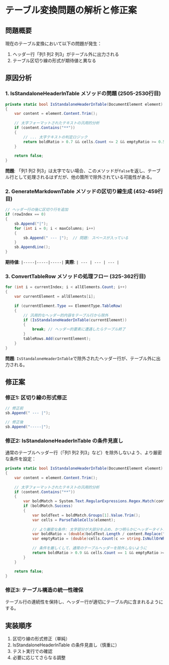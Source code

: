 # テーブル変換問題の解析と修正案

## 問題概要

現在のテーブル変換において以下の問題が発生：

1. ヘッダー行「列1 列2 列3」がテーブル外に出力される
2. テーブル区切り線の形式が期待値と異なる

## 原因分析

### 1. IsStandaloneHeaderInTable メソッドの問題 (2505-2530行目)

```csharp
private static bool IsStandaloneHeaderInTable(DocumentElement element)
{
    var content = element.Content.Trim();
    
    // 太字フォーマットされたテキストの汎用的分析
    if (content.Contains("**"))
    {
        // ... 太字テキストの判定ロジック
        return boldRatio > 0.7 && cells.Count <= 2 && emptyRatio >= 0.5;
    }
    
    return false;
}
```

**問題**: 「列1 列2 列3」は太字でない場合、このメソッドが`false`を返し、テーブル行として処理されるはずだが、他の箇所で除外されている可能性がある。

### 2. GenerateMarkdownTable メソッドの区切り線生成 (452-459行目)

```csharp
// ヘッダー行の後に区切り行を追加
if (rowIndex == 0)
{
    sb.Append("|");
    for (int i = 0; i < maxColumns; i++)
    {
        sb.Append(" --- |");  // 問題: スペースが入っている
    }
    sb.AppendLine();
}
```

**期待値**: `|-----|-----|-----|`
**実際**: `| --- | --- | --- |`

### 3. ConvertTableRow メソッドの処理フロー (325-362行目)

```csharp
for (int i = currentIndex; i < allElements.Count; i++)
{
    var currentElement = allElements[i];
    
    if (currentElement.Type == ElementType.TableRow)
    {
        // 汎用的なヘッダー的内容をテーブル行から除外
        if (IsStandaloneHeaderInTable(currentElement))
        {
            break; // ヘッダー的要素に遭遇したらテーブル終了
        }
        tableRows.Add(currentElement);
    }
}
```

**問題**: `IsStandaloneHeaderInTable`で除外されたヘッダー行が、テーブル外に出力される。

## 修正案

### 修正1: 区切り線の形式修正

```csharp
// 修正前
sb.Append(" --- |");

// 修正後  
sb.Append("-----|");
```

### 修正2: IsStandaloneHeaderInTable の条件見直し

通常のテーブルヘッダー行（「列1 列2 列3」など）を除外しないよう、より厳密な条件を設定：

```csharp
private static bool IsStandaloneHeaderInTable(DocumentElement element)
{
    var content = element.Content.Trim();
    
    // 太字フォーマットされたテキストの汎用的分析
    if (content.Contains("**"))
    {
        var boldMatch = System.Text.RegularExpressions.Regex.Match(content, @"\*\*([^*]+)\*\*");
        if (boldMatch.Success)
        {
            var boldText = boldMatch.Groups[1].Value.Trim();
            var cells = ParseTableCells(element);
            
            // より厳密な条件: 太字部分が大部分を占め、かつ明らかにヘッダータイトル的
            var boldRatio = (double)boldText.Length / content.Replace("**", "").Length;
            var emptyRatio = (double)cells.Count(c => string.IsNullOrWhiteSpace(c)) / Math.Max(cells.Count, 1);
            
            // 条件を厳しくして、通常のテーブルヘッダーを除外しないように
            return boldRatio > 0.9 && cells.Count == 1 && emptyRatio >= 0.8;
        }
    }
    
    return false;
}
```

### 修正3: テーブル構造の統一性確保

テーブル行の連続性を保持し、ヘッダー行が適切にテーブル内に含まれるようにする。

## 実装順序

1. 区切り線の形式修正（単純）
2. IsStandaloneHeaderInTable の条件見直し（慎重に）
3. テスト実行での確認
4. 必要に応じてさらなる調整
